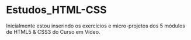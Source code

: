 # Estudos_HTML-CSS
Inicialmente estou inserindo os exercícios e micro-projetos dos 5 módulos de HTML5 & CSS3 do Curso em Vídeo. 
